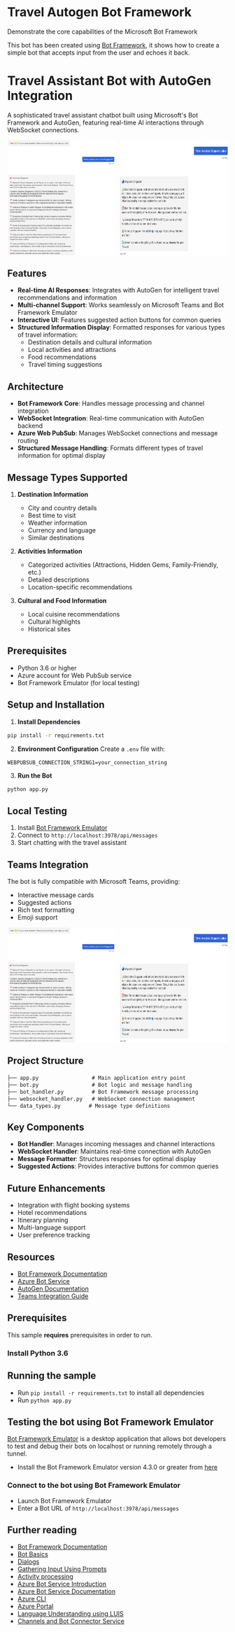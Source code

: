 # Travel Autogen Bot Framework

Demonstrate the core capabilities of the Microsoft Bot Framework

This bot has been created using [Bot Framework](https://dev.botframework.com), it shows how to create a simple bot that accepts input from the user and echoes it back.


# Travel Assistant Bot with AutoGen Integration

A sophisticated travel assistant chatbot built using Microsoft's Bot Framework and AutoGen, featuring real-time AI interactions through WebSocket connections.

<div style="display: flex; justify-content: space-between;">
    <img src="./assets/teams1.png" alt="Teams" style="width: 49%; height: auto;">
    <img src="./assets/teams2.png" alt="Teams" style="width: 49%; height: auto;">
</div>

## Features

- **Real-time AI Responses**: Integrates with AutoGen for intelligent travel recommendations and information
- **Multi-channel Support**: Works seamlessly on Microsoft Teams and Bot Framework Emulator
- **Interactive UI**: Features suggested action buttons for common queries
- **Structured Information Display**: Formatted responses for various types of travel information:
  - Destination details and cultural information
  - Local activities and attractions
  - Food recommendations
  - Travel timing suggestions

## Architecture

- **Bot Framework Core**: Handles message processing and channel integration
- **WebSocket Integration**: Real-time communication with AutoGen backend
- **Azure Web PubSub**: Manages WebSocket connections and message routing
- **Structured Message Handling**: Formats different types of travel information for optimal display

## Message Types Supported

1. **Destination Information**
   - City and country details
   - Best time to visit
   - Weather information
   - Currency and language
   - Similar destinations

2. **Activities Information**
   - Categorized activities (Attractions, Hidden Gems, Family-Friendly, etc.)
   - Detailed descriptions
   - Location-specific recommendations

3. **Cultural and Food Information**
   - Local cuisine recommendations
   - Cultural highlights
   - Historical sites

## Prerequisites

- Python 3.6 or higher
- Azure account for Web PubSub service
- Bot Framework Emulator (for local testing)

## Setup and Installation

1. **Install Dependencies**
```bash
pip install -r requirements.txt
```

2. **Environment Configuration**
Create a `.env` file with:
```
WEBPUBSUB_CONNECTION_STRING1=your_connection_string
```

3. **Run the Bot**
```bash
python app.py
```

## Local Testing

1. Install [Bot Framework Emulator](https://github.com/microsoft/botframework-emulator)
2. Connect to `http://localhost:3978/api/messages`
3. Start chatting with the travel assistant

## Teams Integration

The bot is fully compatible with Microsoft Teams, providing:
- Interactive message cards
- Suggested actions
- Rich text formatting
- Emoji support

<div style="display: flex; justify-content: space-between;">
    <img src="./assets/teams1.png" alt="Teams Chat" style="width: 49%; height: auto;">
    <img src="./assets/teams2.png" alt="Teams Interaction" style="width: 49%; height: auto;">
</div>

## Project Structure

```
├── app.py                 # Main application entry point
├── bot.py                 # Bot logic and message handling
├── bot_handler.py         # Bot Framework message processing
├── websocket_handler.py   # WebSocket connection management
└── data_types.py         # Message type definitions
```

## Key Components

- **Bot Handler**: Manages incoming messages and channel interactions
- **WebSocket Handler**: Maintains real-time connection with AutoGen
- **Message Formatter**: Structures responses for optimal display
- **Suggested Actions**: Provides interactive buttons for common queries

## Future Enhancements

- Integration with flight booking systems
- Hotel recommendations
- Itinerary planning
- Multi-language support
- User preference tracking

## Resources

- [Bot Framework Documentation](https://docs.botframework.com)
- [Azure Bot Service](https://azure.microsoft.com/services/bot-services/)
- [AutoGen Documentation](https://microsoft.github.io/autogen/)
- [Teams Integration Guide](https://docs.microsoft.com/microsoftteams/platform/)

## Prerequisites

This sample **requires** prerequisites in order to run.

### Install Python 3.6

## Running the sample
- Run `pip install -r requirements.txt` to install all dependencies
- Run `python app.py`


## Testing the bot using Bot Framework Emulator

[Bot Framework Emulator](https://github.com/microsoft/botframework-emulator) is a desktop application that allows bot developers to test and debug their bots on localhost or running remotely through a tunnel.

- Install the Bot Framework Emulator version 4.3.0 or greater from [here](https://github.com/Microsoft/BotFramework-Emulator/releases)

### Connect to the bot using Bot Framework Emulator

- Launch Bot Framework Emulator
- Enter a Bot URL of `http://localhost:3978/api/messages`


## Further reading

- [Bot Framework Documentation](https://docs.botframework.com)
- [Bot Basics](https://docs.microsoft.com/azure/bot-service/bot-builder-basics?view=azure-bot-service-4.0)
- [Dialogs](https://docs.microsoft.com/azure/bot-service/bot-builder-concept-dialog?view=azure-bot-service-4.0)
- [Gathering Input Using Prompts](https://docs.microsoft.com/azure/bot-service/bot-builder-prompts?view=azure-bot-service-4.0&tabs=csharp)
- [Activity processing](https://docs.microsoft.com/en-us/azure/bot-service/bot-builder-concept-activity-processing?view=azure-bot-service-4.0)
- [Azure Bot Service Introduction](https://docs.microsoft.com/azure/bot-service/bot-service-overview-introduction?view=azure-bot-service-4.0)
- [Azure Bot Service Documentation](https://docs.microsoft.com/azure/bot-service/?view=azure-bot-service-4.0)
- [Azure CLI](https://docs.microsoft.com/cli/azure/?view=azure-cli-latest)
- [Azure Portal](https://portal.azure.com)
- [Language Understanding using LUIS](https://docs.microsoft.com/azure/cognitive-services/luis/)
- [Channels and Bot Connector Service](https://docs.microsoft.com/azure/bot-service/bot-concepts?view=azure-bot-service-4.0)